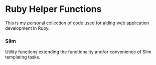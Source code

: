 # Ruby Helper Functions
This is my personal collection of code used for aiding web application development in Ruby.

### Slim
Utility functions extending the functionality and/or convenience of Slim templating tasks.